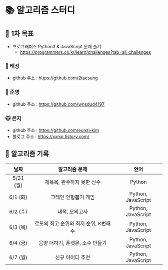 # 📚 알고리즘 스터디

## 📌 1차 목표

- 프로그래머스 Python3 & JavaScript 문제 풀기
  - https://programmers.co.kr/learn/challenges?tab=all_challenges





### 🐸 태성

- github 주소 : https://github.com/2taesung



### 🐰 준영

- github 주소 : https://github.com/wnsdud4197



### 🐱 은지

- github 주소 : https://github.com/eunzi-kim
- 블로그 주소 : https://xxnxi.tistory.com/





## 📅 알고리즘 기록

|   날짜    |             알고리즘 문제             |        언어        |
| :-------: | :-----------------------------------: | :----------------: |
| 5/31 (월) |      체육복, 완주하지 못한 선수       |       Python       |
| 6/1 (화)  |         크레인 인형뽑기 게임          | Python, JavaScript |
| 6/2 (수)  |            내적, 모의고사             | Python, JavaScript |
| 6/3 (목)  | 로또의 최고 순위와 최저 순위, K번째수 | Python, JavaScript |
| 6/4 (금)  |   음양 더하기, 폰켓몬, 소수 만들기    | Python, JavaScript |
| 6/7 (월)  |           신규 아이디 추천            | Python, JavaScript |

